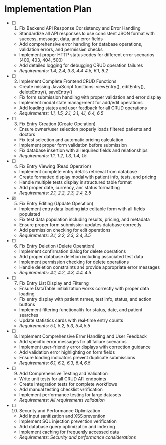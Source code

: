 # Implementation Plan

- [ ] 1. Fix Backend API Response Consistency and Error Handling
  - Standardize all API responses to use consistent JSON format with success, message, data, and error fields
  - Add comprehensive error handling for database operations, validation errors, and permission checks
  - Implement proper HTTP status codes for different error scenarios (400, 403, 404, 500)
  - Add detailed logging for debugging CRUD operation failures
  - _Requirements: 1.4, 2.4, 3.3, 4.4, 4.5, 6.1, 6.2_

- [ ] 2. Implement Complete Frontend CRUD Functions
  - Create missing JavaScript functions: viewEntry(), editEntry(), deleteEntry(), saveEntry()
  - Fix form submission handling with proper validation and error display
  - Implement modal state management for add/edit operations
  - Add loading states and user feedback for all CRUD operations
  - _Requirements: 1.1, 1.5, 2.1, 3.1, 4.1, 6.4, 6.5_

- [ ] 3. Fix Entry Creation (Create Operation)
  - Ensure owner/user selection properly loads filtered patients and doctors
  - Fix test selection and automatic pricing calculation
  - Implement proper form validation before submission
  - Fix database insertion with all required fields and relationships
  - _Requirements: 1.1, 1.2, 1.3, 1.4, 1.5_

- [ ] 4. Fix Entry Viewing (Read Operation)
  - Implement complete entry details retrieval from database
  - Create formatted display modal with patient info, tests, and pricing
  - Handle multiple tests display in structured table format
  - Add proper date, currency, and status formatting
  - _Requirements: 2.1, 2.2, 2.3, 2.4, 2.5_

- [x] 5. Fix Entry Editing (Update Operation)



  - Implement entry data loading into editable form with all fields populated
  - Fix test data population including results, pricing, and metadata
  - Ensure proper form submission updates database correctly
  - Add permission checking for edit operations
  - _Requirements: 3.1, 3.2, 3.3, 3.4, 3.5_

- [ ] 6. Fix Entry Deletion (Delete Operation)
  - Implement confirmation dialog for delete operations
  - Add proper database deletion including associated test data
  - Implement permission checking for delete operations
  - Handle deletion constraints and provide appropriate error messages
  - _Requirements: 4.1, 4.2, 4.3, 4.4, 4.5_

- [ ] 7. Fix Entry List Display and Filtering
  - Ensure DataTable initialization works correctly with proper data loading
  - Fix entry display with patient names, test info, status, and action buttons
  - Implement filtering functionality for status, date, and patient searches
  - Update statistics cards with real-time entry counts
  - _Requirements: 5.1, 5.2, 5.3, 5.4, 5.5_

- [ ] 8. Implement Comprehensive Error Handling and User Feedback
  - Add specific error messages for all failure scenarios
  - Implement user-friendly error displays with correction guidance
  - Add validation error highlighting on form fields
  - Ensure loading indicators prevent duplicate submissions
  - _Requirements: 6.1, 6.2, 6.3, 6.4, 6.5_

- [ ] 9. Add Comprehensive Testing and Validation
  - Write unit tests for all CRUD API endpoints
  - Create integration tests for complete workflows
  - Add manual testing checklist verification
  - Implement performance testing for large datasets
  - _Requirements: All requirements validation_

- [ ] 10. Security and Performance Optimization
  - Add input sanitization and XSS prevention
  - Implement SQL injection prevention verification
  - Add database query optimization and indexing
  - Implement caching for frequently accessed data
  - _Requirements: Security and performance considerations_